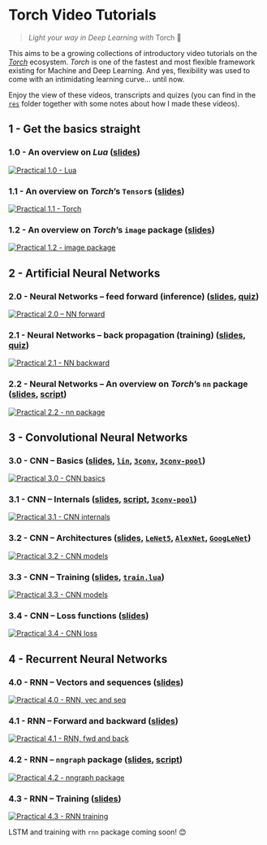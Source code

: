 # Torch Video Tutorials

> *Light your way in Deep Learning with* Torch :flashlight:

This aims to be a growing collections of introductory video tutorials on the [*Torch*](http://torch.ch) ecosystem.
*Torch* is one of the fastest and most flexible framework existing for Machine and Deep Learning.
And yes, flexibility was used to come with an intimidating learning curve... until now.

Enjoy the view of these videos, transcripts and quizes (you can find in the [`res`](res) folder together with some notes about how I made these videos).


## 1 - Get the basics straight

### 1.0 - An overview on *Lua* ([slides](res/1.0/slides.pdf))

[![Practical 1.0 - Lua](http://img.youtube.com/vi/QLYLOPeI92g/0.jpg)](https://youtu.be/QLYLOPeI92g?list=PLLHTzKZzVU9ebuL6DCclzI54MrPNFGqbW)

### 1.1 - An overview on *Torch*’s `Tensor`s ([slides](res/1.1/slides.pdf))

[![Practical 1.1 - Torch](http://img.youtube.com/vi/o3aRgD1uzsc/0.jpg)](https://youtu.be/o3aRgD1uzsc?list=PLLHTzKZzVU9ebuL6DCclzI54MrPNFGqbW)

### 1.2 - An overview on *Torch*’s `image` package ([slides](res/1.2/slides.pdf))

[![Practical 1.2 - image package](http://img.youtube.com/vi/dEjvydjcwOE/0.jpg)](https://youtu.be/dEjvydjcwOE?list=PLLHTzKZzVU9ebuL6DCclzI54MrPNFGqbW)


## 2 - Artificial Neural Networks

### 2.0 - Neural Networks – feed forward (inference) ([slides](res/2.0/slides.pdf), [quiz](res/2.0/quiz.tex))

[![Practical 2.0 – NN forward](http://img.youtube.com/vi/hxA0wxibv8g/0.jpg)](https://youtu.be/hxA0wxibv8g?list=PLLHTzKZzVU9ebuL6DCclzI54MrPNFGqbW)

### 2.1 - Neural Networks – back propagation (training) ([slides](res/2.1/slides.pdf), [quiz](res/2.1/quiz.tex))

[![Practical 2.1 - NN backward](http://img.youtube.com/vi/VaQUx7m3oR4/0.jpg)](https://youtu.be/VaQUx7m3oR4?list=PLLHTzKZzVU9ebuL6DCclzI54MrPNFGqbW)

### 2.2 - Neural Networks – An overview on *Torch*’s `nn` package ([slides](res/2.2/slides.pdf), [script](res/2.2/script.lua))

[![Practical 2.2 - nn package](http://img.youtube.com/vi/atZYdZ8hVCw/0.jpg)](https://youtu.be/atZYdZ8hVCw?list=PLLHTzKZzVU9ebuL6DCclzI54MrPNFGqbW)


## 3 - Convolutional Neural Networks

### 3.0 - CNN – Basics ([slides](res/3.0/slides.pdf), [`lin`](res/3.0/lin.lua), [`3conv`](res/3.0/3conv.lua), [`3conv-pool`](res/3.0/3conv-pool.lua))

[![Practical 3.0 - CNN basics](http://img.youtube.com/vi/kwCbmx3tFwY/0.jpg)](https://youtu.be/kwCbmx3tFwY?list=PLLHTzKZzVU9ebuL6DCclzI54MrPNFGqbW)

### 3.1 - CNN – Internals ([slides](res/3.1/slides.pdf), [script](res/3.1/script.lua), [`3conv-pool`](res/3.0/3conv-pool.lua))

[![Practical 3.1 - CNN internals](http://img.youtube.com/vi/BCensUz_gQ8/0.jpg)](https://youtu.be/BCensUz_gQ8?list=PLLHTzKZzVU9ebuL6DCclzI54MrPNFGqbW)

### 3.2 - CNN – Architectures ([slides](res/3.2/slides.pdf), [`LeNet5`](res/3.2/LeNet5.lua), [`AlexNet`](res/3.2/AlexNet.lua), [`GoogLeNet`](res/3.2/GoogLeNet.lua))

[![Practical 3.2 - CNN models](http://img.youtube.com/vi/LYYwUr0vCjg/0.jpg)](https://youtu.be/LYYwUr0vCjg?list=PLLHTzKZzVU9ebuL6DCclzI54MrPNFGqbW)

### 3.3 - CNN – Training ([slides](res/3.3/slides.pdf), [`train.lua`](res/3.3/train.lua))

[![Practical 3.3 - CNN models](http://img.youtube.com/vi/kcOJEplX7i0/0.jpg)](https://youtu.be/kcOJEplX7i0?list=PLLHTzKZzVU9ebuL6DCclzI54MrPNFGqbW)

### 3.4 - CNN – Loss functions ([slides](res/3.4/slides.pdf))

[![Practical 3.4 - CNN loss](http://img.youtube.com/vi/ejr6eaJKtcs/0.jpg)](https://youtu.be/ejr6eaJKtcs?list=PLLHTzKZzVU9ebuL6DCclzI54MrPNFGqbW)


## 4 - Recurrent Neural Networks

### 4.0 - RNN – Vectors and sequences ([slides](res/4.0/slides.pdf))

[![Practical 4.0 - RNN, vec and seq](http://img.youtube.com/vi/bUIAsEw7_9U/0.jpg)](https://youtu.be/bUIAsEw7_9U?list=PLLHTzKZzVU9ebuL6DCclzI54MrPNFGqbW)

### 4.1 - RNN – Forward and backward ([slides](res/4.1/slides.pdf))

[![Practical 4.1 - RNN, fwd and back](http://img.youtube.com/vi/WwslsYQX77s/0.jpg)](https://youtu.be/WwslsYQX77s?list=PLLHTzKZzVU9ebuL6DCclzI54MrPNFGqbW)

### 4.2 - RNN – `nngraph` package ([slides](res/4.2/slides.pdf), [script](res/4.2/script.lua))

[![Practical 4.2 - nngraph package](http://img.youtube.com/vi/FL_VTcp9jvw/0.jpg)](https://youtu.be/FL_VTcp9jvw?list=PLLHTzKZzVU9ebuL6DCclzI54MrPNFGqbW)

### 4.3 - RNN – Training ([slides](res/4.3/slides.pdf))

[![Practical 4.3 - RNN training](http://img.youtube.com/vi/lRN0wayLTeo/0.jpg)](https://youtu.be/lRN0wayLTeo?list=PLLHTzKZzVU9ebuL6DCclzI54MrPNFGqbW)

LSTM and training with `rnn` package coming soon! :blush:
